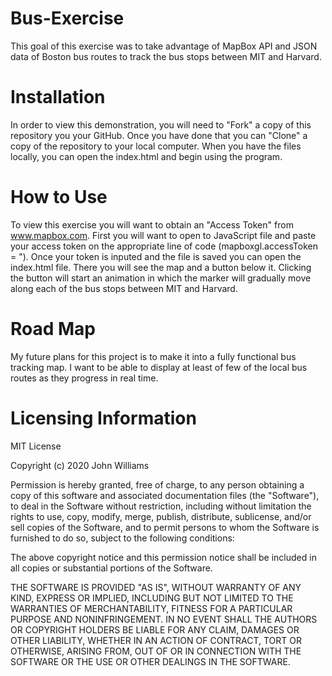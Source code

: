 # Bus-Exercise
This goal of this exercise was to take advantage of MapBox API and JSON data of Boston bus routes to track the bus stops between MIT and Harvard.

# Installation
In order to view this demonstration, you will need to "Fork" a copy of this repository you your GitHub. Once you have done that you can "Clone" a copy of the repository to your local computer. When you have the files locally, you can open the index.html and begin using the program.

# How to Use
To view this exercise you will want to obtain an "Access Token" from www.mapbox.com.  First you will want to open to JavaScript file and paste your access token on the appropriate line of code (mapboxgl.accessToken = ").  Once your token is inputed and the file is saved you can open the index.html file.  There you will see the map and a button below it.  Clicking the button will start an animation in which the marker will gradually move along each of the bus stops between MIT and Harvard.

# Road Map
My future plans for this project is to make it into a fully functional bus tracking map.  I want to be able to display at least of few of the local bus routes as they progress in real time.

# Licensing Information
MIT License

Copyright (c) 2020 John Williams

Permission is hereby granted, free of charge, to any person obtaining a copy of this software and associated documentation files (the "Software"), to deal in the Software without restriction, including without limitation the rights to use, copy, modify, merge, publish, distribute, sublicense, and/or sell copies of the Software, and to permit persons to whom the Software is furnished to do so, subject to the following conditions:

The above copyright notice and this permission notice shall be included in all copies or substantial portions of the Software.

THE SOFTWARE IS PROVIDED "AS IS", WITHOUT WARRANTY OF ANY KIND, EXPRESS OR IMPLIED, INCLUDING BUT NOT LIMITED TO THE WARRANTIES OF MERCHANTABILITY, FITNESS FOR A PARTICULAR PURPOSE AND NONINFRINGEMENT. IN NO EVENT SHALL THE AUTHORS OR COPYRIGHT HOLDERS BE LIABLE FOR ANY CLAIM, DAMAGES OR OTHER LIABILITY, WHETHER IN AN ACTION OF CONTRACT, TORT OR OTHERWISE, ARISING FROM, OUT OF OR IN CONNECTION WITH THE SOFTWARE OR THE USE OR OTHER DEALINGS IN THE SOFTWARE.
